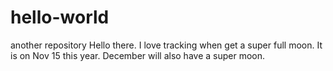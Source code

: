 # hello-world
another repository
Hello there.  I love tracking when get a super full moon.  It is on Nov 15 this year.  December will also have a super moon.
